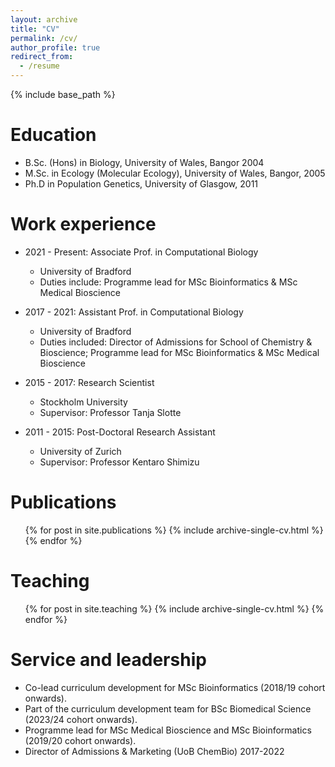 ```yaml
---
layout: archive
title: "CV"
permalink: /cv/
author_profile: true
redirect_from:
  - /resume
---
```


{% include base_path %}

Education
======
* B.Sc. (Hons) in Biology, University of Wales, Bangor 2004
* M.Sc. in Ecology (Molecular Ecology), University of Wales, Bangor, 2005
* Ph.D in Population Genetics, University of Glasgow, 2011

Work experience
======
* 2021 - Present: Associate Prof. in Computational Biology
  * University of Bradford
  * Duties include: Programme lead for MSc Bioinformatics & MSc Medical Bioscience

* 2017 - 2021: Assistant Prof. in Computational Biology
  * University of Bradford
  * Duties included: Director of Admissions for School of Chemistry & Bioscience; Programme lead for MSc Bioinformatics & MSc Medical Bioscience

* 2015 - 2017: Research Scientist
  * Stockholm University
  * Supervisor: Professor Tanja Slotte
 
* 2011 - 2015: Post-Doctoral Research Assistant
  * University of Zurich
  * Supervisor: Professor Kentaro Shimizu
  
Publications
======
  <ul>{% for post in site.publications %}
    {% include archive-single-cv.html %}
  {% endfor %}</ul>
  
  
Teaching
======
  <ul>{% for post in site.teaching %}
    {% include archive-single-cv.html %}
  {% endfor %}</ul>
  
Service and leadership
======
* Co-lead curriculum development for MSc Bioinformatics (2018/19 cohort onwards).
* Part of the curriculum development team for BSc Biomedical Science (2023/24 cohort onwards).
* Programme lead for MSc Medical Bioscience and MSc Bioinformatics (2019/20 cohort onwards).
* Director of Admissions & Marketing (UoB ChemBio) 2017-2022

